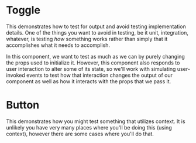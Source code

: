 # Toggle

This demonstrates how to test for output and avoid testing implementation details.
One of the things you want to avoid in testing, be it unit, integration, whatever,
is testing *how* something works rather than simply that it accomplishes what it
needs to accomplish.

In this component, we want to test as much as we can by purely changing the props
used to initialize it. However, this component also responds to user interaction
to alter some of its state, so we'll work with simulating user-invoked events to
test how that interaction changes the output of our component as well as how it
interacts with the props that we pass it.

# Button

This demonstrates how you might test something that utilizes context.
It is unlikely you have very many places where you'll be doing this
(using context), however there are some cases where you'll do that.
